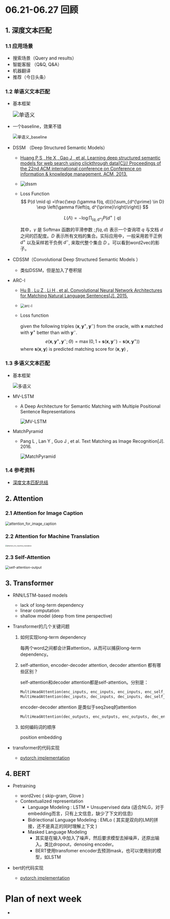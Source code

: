 # 06.21-06.27 回顾

## 1. 深度文本匹配

### 1.1 应用场景

- 搜索场景（Query and results）
- 智能客服 （Q&Q, Q&A）
- 机器翻译
- 推荐（今日头条）

### 1.2 单语义文本匹配

- 基本框架

  <img src="pics/单语义.jpg" alt="单语义" style="zoom: 120%;" />

- 一个baseline，效果不错

  <img src="pics/单语义_baseline.jpg" alt="单语义_baseline" style="zoom:90%;" />

- DSSM （Deep Structured Semantic Models）

  - [Huang P S , He X , Gao J , et al. Learning deep structured semantic models for web search using clickthrough data[C]// Proceedings of the 22nd ACM international conference on Conference on information & knowledge management. ACM, 2013.](https://www.microsoft.com/en-us/research/wp-content/uploads/2016/02/cikm2013_DSSM_fullversion.pdf)  
  - ![dssm](pics/dssm.jpg)

  - Loss Function
    $$
    P(d \mid q) =\frac{\exp (\gamma f(q, d))}{\sum_{d^{\prime} \in D} \exp \left(\gamma f\left(q, d^{\prime}\right)\right)}
    $$

    $$
    L(\Lambda) =-\log \prod_{(q, d^{+})} P\left(d^{+} \mid q\right)
    $$

    其中，$\gamma$ 是 Softmax 函数的平滑参数 $; f(q, d)$ 表示一个查询项 $q$ 与文档 $d$ 之间的匹配度。$D$ 表示所有文档的集合。实际应用中，一般采用若干正例 $d^{+}$ 以及采样若干负例 $d^{-}$, 来取代整个集合 $D$ 。可以看到word2vec的影子。

- CDSSM（Convolutional Deep Structured Semantic Models ）

  - 类似DSSM，但是加入了卷积层

- ARC-I

  - [Hu B , Lu Z , Li H , et al. Convolutional Neural Network Architectures for Matching Natural Language Sentences[J]. 2015.](http://www.hangli-hl.com/uploads/3/1/6/8/3168008/hu-etal-nips2014.pdf) 
  - <img src="pics/arc-I.jpg" alt="arc-I" style="zoom:80%;" />

  - Loss function

    given the following triples $(\mathbf{x}, \mathbf{y}^{+}, \mathbf{y}^{-})$ from the oracle, with $\mathbf x$ matched with $\mathbf{y}^{+}$ better than with $\mathbf{y}^{-}$. 
    $$
    e\left(\mathbf{x}, \mathbf{y}^{+}, \mathbf{y}^{-} ; \Theta\right)=\max \left(0,1+\mathbf{s}\left(\mathbf{x}, \mathbf{y}^{-}\right)-\mathbf{s}\left(\mathbf{x}, \mathbf{y}^{+}\right)\right)
    $$
    where $\mathbf s(\mathbf{x}, \mathbf{y})$ is predicted matching score for $(\mathbf{x}, \mathbf{y})$ , 

### 1.3 多语义文本匹配

- 基本框架 

  ![多语义](pics/多语义.png)

- MV-LSTM 

  - A Deep Architecture for Semantic Matching with Multiple Positional Sentence Representations 

    ![MV-LSTM](pics/MV-LSTM.jpg)

- MatchPyramid 

  - Pang L , Lan Y , Guo J , et al. Text Matching as Image Recognition[J]. 2016. 

    ![MatchPyramid](pics/MatchPyramid.jpg)

### 1.4 参考资料

- [深度文本匹配总结](https://blog.csdn.net/melon0014/article/details/82466595) 

  

## 2. Attention

### 2.1 Attention for Image Caption 

<img src="pics/attention_for_image_caption.jpg" alt="attention_for_image_caption" style="zoom:80%;" />

### 2.2 Attention for Machine Translation  

<img src="pics/attention_for_machine_translation.jpg" alt="attention_for_machine_translation" style="zoom:35%;" />

### 2.3 Self-Attention

<img src="pics/self-attention-output.png" alt="self-attention-output" style="zoom:75%;" />

## 3. Transformer

- RNN/LSTM-based models
  - lack of long-term dependency 
  - linear computation
  - shallow model (deep from time perspective) 

- Transformer的几个关键问题

  1. 如何实现long-term dependency 

     每两个word之间都会计算attention，从而可以捕获long-term dependency。

  2. self-attention, encoder-decoder attention, decoder attention 都有哪些区别？

     self-attention和decoder attention都是self-attention。分别是：

     ```python
     MultiHeadAttention(enc_inputs, enc_inputs, enc_inputs, enc_self_attn_mask)
     MultiHeadAttention(dec_inputs, dec_inputs, dec_inputs, dec_self_attn_mask)
     ```

     encoder-decoder attention 是类似于seq2seq的attention

     ```python
     MultiHeadAttention(dec_outputs, enc_outputs, enc_outputs, dec_enc_attn_mask)
     ```

  3. 如何编码词的顺序

     position embedding

- transformer的代码实现
  
  - [pytorch implementation](src/transformer.py) 



## 4. BERT

- Pretraining
  - word2vec ( skip-gram, Glove )	
  - Contextualized representation 
    - Language Modeling : LSTM + Unsupervised data (适合NLG，对于embedding而言，只有上文信息，缺少了下文的信息)
    - Bidriectional Language Modeling : EMLo ( 其实是双向的LM的拼接，还不是真正的同时理解上下文 ) 
    - Masked Language Modeling 
      - 其实是在输入中加入了噪声，然后要求模型去掉噪声，还原出输入。类比dropout，denosing encoder。
      - BERT使用transfomer encoder去预测mask，也可以使用别的模型，如LSTM 

- bert的代码实现
  - [pytorch implementation](src/bert.py) 



# Plan of next week

- 



